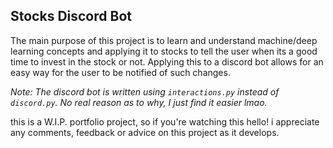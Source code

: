 Stocks Discord Bot
--
The main purpose of this project is to learn and understand machine/deep learning concepts and applying it to stocks to tell the user when its a good time to invest in the stock or not. Applying this to a discord bot allows for an easy way for the user to be notified of such changes.

*Note: The discord bot is written using `interactions.py` instead of `discord.py`. No real reason as to why, I just find it easier lmao.*

this is a W.I.P. portfolio project, so if you're watching this hello! i appreciate any comments, feedback or advice on this project as it develops.
